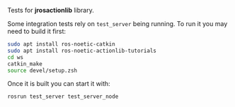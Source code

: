 Tests for **jrosactionlib** library.

Some integration tests rely on `test_server` being running. To run it you may need to build it first:

``` bash
sudo apt install ros-noetic-catkin
sudo apt install ros-noetic-actionlib-tutorials
cd ws
catkin_make
source devel/setup.zsh
```

Once it is built you can start it with:

``` bash
rosrun test_server test_server_node
```
